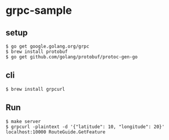 # grpc-sample

## setup
```
$ go get google.golang.org/grpc
$ brew install protobuf
$ go get github.com/golang/protobuf/protoc-gen-go
```

## cli
```
$ brew install grpcurl
```

## Run
```
$ make server
$ grpcurl -plaintext -d '{"latitude": 10, "longitude": 20}' localhost:10000 RouteGuide.GetFeature
```
